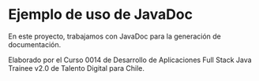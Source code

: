 # Ejemplo de uso de JavaDoc
En este proyecto, trabajamos con JavaDoc para la generación de documentación.

Elaborado por el Curso 0014 de Desarrollo de Aplicaciones Full Stack Java Trainee v2.0 de Talento Digital para Chile. 
